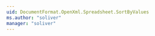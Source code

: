 ```yaml
---
uid: DocumentFormat.OpenXml.Spreadsheet.SortByValues
ms.author: "soliver"
manager: "soliver"
---
```

